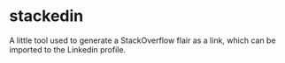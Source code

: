# stackedin
A little tool used to generate a StackOverflow flair as a link, which can be imported to the Linkedin profile.

